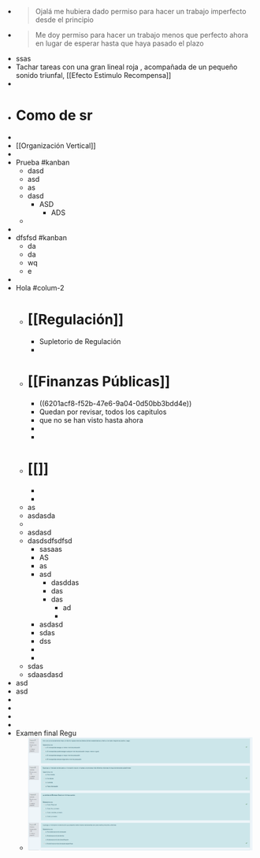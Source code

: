 - > Ojalá me hubiera dado permiso para hacer un trabajo imperfecto desde el principio
- > Me doy permiso para hacer un trabajo menos que perfecto ahora en lugar de esperar hasta que haya pasado el plazo
- ssas
- Tachar tareas con una gran lineal roja , acompañada de un pequeño sonido triunfal, [[Efecto Estimulo Recompensa]]
-
- # Como de sr
-
- [[Organización Vertical]]
-
- Prueba #kanban
	- dasd
	- asd
	- as
	- dasd
		- ASD
			- ADS
	-
-
- dfsfsd #kanban
	- da
	- da
	- wq
	- e
-
- Hola #colum-2
	- # [[Regulación]]
		- Supletorio de Regulación
		-
	- # [[Finanzas Públicas]]
		- ((6201acf8-f52b-47e6-9a04-0d50bb3bdd4e))
		- Quedan  por revisar, todos los capitulos
		- que no se han visto hasta  ahora
		-
		-
	- # [[]]
		-
		-
	- as
	- asdasda
	-
	- asdasd
	- dasdsdfsdfsd
		- sasaas
		- AS
		- as
		- asd
			- dasddas
			- das
			- das
				- ad
				-
		- asdasd
		- sdas
		- dss
		-
		-
	- sdas
	- sdaasdasd
- asd
- asd
-
-
-
-
- Examen final Regu
	- ![image.png](../assets/image_1644538353665_0.png)